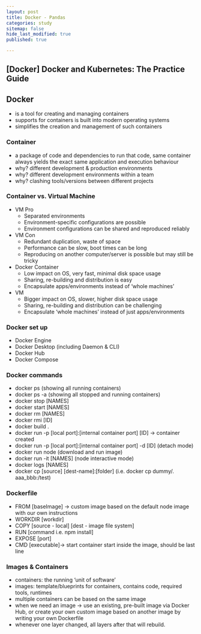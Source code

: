 ```yaml
---
layout: post
title: Docker - Pandas
categories: study
sitemap: false
hide_last_modified: true
published: true

---
```


## [Docker] Docker and Kubernetes: The Practice Guide

## Docker

- is a tool for creating and managing containers
- supports for containers is built into modern operating systems
- simplifies the creation and management of such containers

### Container

- a package of code and dependencies to run that code, same container always yields the exact same application and execution behaviour
- why? different development & production environments
- why? different development environments within a team
- why? clashing tools/versions between different projects

### Container vs. Virtual Machine

- VM Pro
    - Separated environments
    - Environment-specific configurations are possible
    - Environment configurations can be shared and reproduced reliably
- VM Con
    - Redundant duplication, waste of space
    - Performance can be slow, boot times can be long
    - Reproducing on another computer/server is possible but may still be tricky
- Docker Container
    - Low impact on OS, very fast, minimal disk space usage
    - Sharing, re-building and distribution is easy
    - Encapsulate apps/environments instead of ‘whole machines’
- VM
    - Bigger impact on OS, slower, higher disk space usage
    - Sharing, re-building and distribution can be challenging
    - Encapsulate ‘whole machines’ instead of just apps/environments

### Docker set up

- Docker Engine
- Docker Desktop (including Daemon & CLI)
- Docker Hub
- Docker Compose

### Docker commands

- docker ps (showing all running containers)
- docker ps -a (showing all stopped and running containers)
- docker stop [NAMES]
- docker start [NAMES]
- docker rm [NAMES]
- docker rmi [ID]
- docker build .
- docker run -p [local port]:[internal container port] [ID]  → container created
- docker run -p [local port]:[internal container port] -d [ID] (detach mode)
- docker run node (download and run image)
- docker run -it [NAMES] (node interactive mode)
- docker logs [NAMES]
- docker cp [source] [dest-name]:[folder] (i.e. docker cp dummy/. aaa_bbb:/test)

### Dockerfile

- FROM [baseImage] → custom image based on the default node image with our own instructions
- WORKDIR [workdir]
- COPY [source - local] [dest - image file system]
- RUN [command i.e. npm install]
- EXPOSE [port]
- CMD [executable]→ start container start inside the image, should be last line

### Images & Containers

- containers: the running ‘unit of software’
- images: template/blueprints for containers, contains code, required tools, runtimes
- multiple containers can be based on the same image
- when we need an image → use an existing, pre-built image via Docker Hub, or create your own custom image based on another image by writing your own Dockerfile
- whenever one layer changed, all layers after that will rebuild.